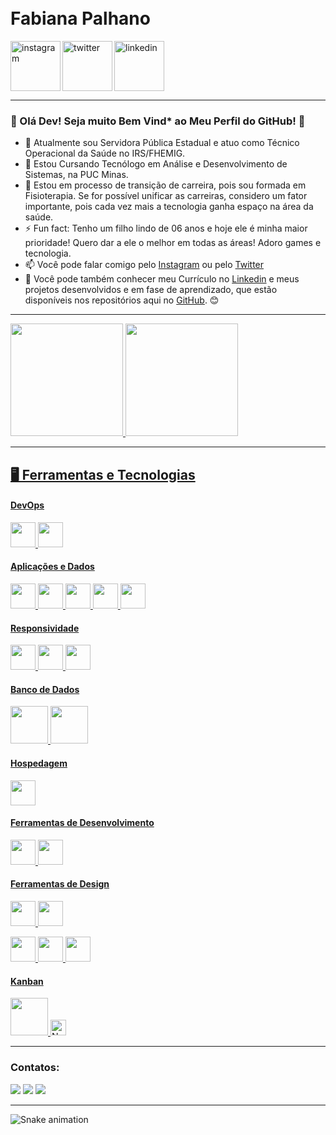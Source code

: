 
</br>
</br>

<div dsplay="inline-block">
 
 <h1 align="left">Fabiana Palhano</h1>
  
 <a href="https://www.instagram.com/fabianapalhano_fbprc/">
    <img align="left" width="80px" src="https://i.ibb.co/qkGSp1D/instagram.png" alt="instagram" style="vertical-align:top;">
  </a> 
  <a href="https://twitter.com/fabianapalhano">
    <img align="left" width="80px" src="https://i.ibb.co/ZcFHDpv/twitter.png" alt="twitter" style="vertical-align:top;">
  </a>
  <a href="https://www.linkedin.com/in/fabiana-bicalho-p-r-cossenzo">
    <img width="80px" src="https://i.ibb.co/RyZx12b/linkedin.png" alt="linkedin" style="vertical-align:top;">
  </a>
</div>

---
  
### 👋 Olá Dev! Seja muito Bem Vind* ao Meu Perfil do GitHub! 👋

- 🔭 Atualmente sou Servidora Pública Estadual e atuo como Técnico Operacional da Saúde no IRS/FHEMIG.
- 🌱 Estou Cursando Tecnólogo em Análise e Desenvolvimento de Sistemas, na PUC Minas.
- 🤔 Estou em processo de transição de carreira, pois sou formada em Fisioterapia. Se for possível unificar as carreiras, considero um fator importante, pois cada vez mais a tecnologia ganha espaço na área da saúde.
- ⚡ Fun fact: Tenho um filho lindo de 06 anos e hoje ele é minha maior prioridade! Quero dar a ele o melhor em todas as áreas! Adoro games e tecnologia.
- 📫 Você pode falar comigo pelo [Instagram](https://www.instagram.com/fabianapalhano_fbprc) ou pelo [Twitter](https://twitter.com/fabianapalhano)
- 🚀 Você pode também conhecer meu Currículo no [Linkedin](https://www.linkedin.com/in/fabiana-bicalho-p-r-cossenzo) e meus projetos desenvolvidos e em fase de aprendizado, que estão disponíveis nos repositórios aqui no [GitHub](https://github.com/fabipalhano). :blush:

---

<div>
<a href="https://github.com/fabipalhano">
<img height="180em" src="https://github-readme-stats.vercel.app/api/top-langs/?username=fabipalhano&layout=compact&langs_count=7&theme=dracula"/>
<img height="180em" src="https://github-readme-stats.vercel.app/api?username=fabipalhano&show_icons=true&theme=dracula&include_all_commits=true&count_private=true"/>
</div>

---
 
## 🖥️ Ferramentas e Tecnologias

#### DevOps
 
<img src="https://cdn.jsdelivr.net/gh/devicons/devicon/icons/git/git-original.svg" width="40" height="40"/> <img src="https://cdn.jsdelivr.net/gh/devicons/devicon/icons/github/github-original.svg" width="40" height="40"/>


#### Aplicações e Dados

<img src="https://cdn.jsdelivr.net/gh/devicons/devicon/icons/html5/html5-plain-wordmark.svg" width="40" height="40"/> <img src="https://cdn.jsdelivr.net/gh/devicons/devicon/icons/css3/css3-plain-wordmark.svg" width="40" height="40"/> <img src="https://cdn.jsdelivr.net/gh/devicons/devicon/icons/javascript/javascript-original.svg" width="40" height="40"/> <img src="https://cdn.jsdelivr.net/gh/devicons/devicon/icons/python/python-original-wordmark.svg" width="40" height="40"/> <img src="https://cdn.jsdelivr.net/gh/devicons/devicon/icons/csharp/csharp-original.svg" width="40" height="40"/>

 
#### Responsividade

<img src="https://cdn.jsdelivr.net/gh/devicons/devicon/icons/bootstrap/bootstrap-original.svg" width="40" height="40"/> <img src="https://cdn.jsdelivr.net/gh/devicons/devicon/icons/tailwindcss/tailwindcss-plain.svg" width="40" height="40"/> <img src="https://cdn.jsdelivr.net/gh/devicons/devicon/icons/sass/sass-original.svg" width="40" height="40"/>

 
#### Banco de Dados

<img src="https://cdn.jsdelivr.net/gh/devicons/devicon/icons/mysql/mysql-original-wordmark.svg" width="60" height="60"/>
<img src="https://cdn.jsdelivr.net/gh/devicons/devicon/icons/microsoftsqlserver/microsoftsqlserver-plain-wordmark.svg" width="60" height="60"/>


#### Hospedagem
 
<img src="https://cdn.jsdelivr.net/gh/devicons/devicon/icons/heroku/heroku-plain-wordmark.svg" width="40" height="40"/>


#### Ferramentas de Desenvolvimento

<img src="https://cdn.jsdelivr.net/gh/devicons/devicon/icons/vscode/vscode-original.svg" width="40" height="40"/> <img src="https://cdn.jsdelivr.net/gh/devicons/devicon/icons/visualstudio/visualstudio-plain.svg" width="40" height="40"/>


#### Ferramentas de Design
 
<img src="https://cdn.jsdelivr.net/gh/devicons/devicon/icons/xd/xd-plain.svg" width="40" height="40"/>
<img src="https://cdn.jsdelivr.net/gh/devicons/devicon/icons/figma/figma-original.svg" width="40" height="40"/> 

<img src="https://cdn.jsdelivr.net/gh/devicons/devicon/icons/inkscape/inkscape-original.svg" width="40" height="40"/> <img src="https://cdn.jsdelivr.net/gh/devicons/devicon/icons/gimp/gimp-original.svg" width="40" height="40"/> <img src="https://cdn.jsdelivr.net/gh/devicons/devicon/icons/canva/canva-original.svg" width="40" height="40"/>


#### Kanban

<img src="https://cdn.jsdelivr.net/gh/devicons/devicon/icons/trello/trello-plain-wordmark.svg" width="60" height="60"/> 
<a><img height="25" src="https://img.shields.io/badge/-Notion-%23181717?logo=Notion&colorlogo=white" alt="Notion" style="vertical-align:top margin:6px 4px"/></a>

---

### Contatos:

<div>
  <a href="https://instagram.com/fabianapalhano_fbprc" target="_blank"><img src="https://img.shields.io/badge/-Instagram-%23E4405F?style=for-the-badge&logo=instagram&logoColor=white" target="_blank"></a> <a href="https://www.linkedin.com/in/fabiana-bicalho-p-r-cossenzo" target="_blank"><img src="https://img.shields.io/badge/-LinkedIn-%230077B5?style=for-the-badge&logo=linkedin&logoColor=white" target="_blank"></a> <a href = "mailto:cossenzo04@gmail.com"><img src="https://img.shields.io/badge/Gmail-D14836?style=for-the-badge&logo=gmail&logoColor=white" target="_blank"></a>
</div>
  
---
  
![Snake animation](https://github.com/fabipalhano/fabipalhano/blob/output/github-contribution-grid-snake.svg)
          
